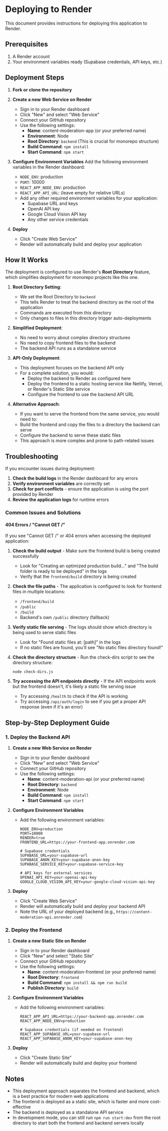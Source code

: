 # Deploying to Render

This document provides instructions for deploying this application to Render.

## Prerequisites

1. A Render account
2. Your environment variables ready (Supabase credentials, API keys, etc.)

## Deployment Steps

1. **Fork or clone the repository**

2. **Create a new Web Service on Render**
   - Sign in to your Render dashboard
   - Click "New" and select "Web Service"
   - Connect your GitHub repository
   - Use the following settings:
     - **Name**: content-moderation-app (or your preferred name)
     - **Environment**: Node
     - **Root Directory**: `backend` (This is crucial for monorepo structure)
     - **Build Command**: `npm install`
     - **Start Command**: `npm start`

3. **Configure Environment Variables**
   Add the following environment variables in the Render dashboard:
   - `NODE_ENV`: production
   - `PORT`: 10000
   - `REACT_APP_NODE_ENV`: production
   - `REACT_APP_API_URL`: (leave empty for relative URLs)
   - Add any other required environment variables for your application:
     - Supabase URL and keys
     - OpenAI API key
     - Google Cloud Vision API key
     - Any other service credentials

4. **Deploy**
   - Click "Create Web Service"
   - Render will automatically build and deploy your application

## How It Works

The deployment is configured to use Render's **Root Directory** feature, which simplifies deployment for monorepo projects like this one.

1. **Root Directory Setting**:
   - We set the Root Directory to `backend`
   - This tells Render to treat the backend directory as the root of the application
   - Commands are executed from this directory
   - Only changes to files in this directory trigger auto-deployments

2. **Simplified Deployment**:
   - No need to worry about complex directory structures
   - No need to copy frontend files to the backend
   - The backend API runs as a standalone service

3. **API-Only Deployment**:
   - This deployment focuses on the backend API only
   - For a complete solution, you would:
     - Deploy the backend to Render as configured here
     - Deploy the frontend to a static hosting service like Netlify, Vercel, or Render's Static Site service
     - Configure the frontend to use the backend API URL

4. **Alternative Approach**:
   - If you want to serve the frontend from the same service, you would need to:
   - Build the frontend and copy the files to a directory the backend can serve
   - Configure the backend to serve these static files
   - This approach is more complex and prone to path-related issues

## Troubleshooting

If you encounter issues during deployment:

1. **Check the build logs** in the Render dashboard for any errors
2. **Verify environment variables** are correctly set
3. **Check for port conflicts** - ensure the application is using the port provided by Render
4. **Review the application logs** for runtime errors

### Common Issues and Solutions

#### 404 Errors / "Cannot GET /"

If you see "Cannot GET /" or 404 errors when accessing the deployed application:

1. **Check the build output** - Make sure the frontend build is being created successfully
   - Look for "Creating an optimized production build..." and "The build folder is ready to be deployed" in the logs
   - Verify that the `frontend/build` directory is being created

2. **Check the file paths** - The application is configured to look for frontend files in multiple locations:
   - `/frontend/build`
   - `/public`
   - `/build`
   - Backend's own `/public` directory (fallback)

3. **Verify static file serving** - The logs should show which directory is being used to serve static files
   - Look for "Found static files at: [path]" in the logs
   - If no static files are found, you'll see "No static files directory found!"

4. **Check the directory structure** - Run the check-dirs script to see the directory structure:
   ```
   node check-dirs.js
   ```

5. **Try accessing the API endpoints directly** - If the API endpoints work but the frontend doesn't, it's likely a static file serving issue
   - Try accessing `/health` to check if the API is working
   - Try accessing `/api/auth/login` to see if you get a proper API response (even if it's an error)

## Step-by-Step Deployment Guide

### 1. Deploy the Backend API

1. **Create a new Web Service on Render**
   - Sign in to your Render dashboard
   - Click "New" and select "Web Service"
   - Connect your GitHub repository
   - Use the following settings:
     - **Name**: content-moderation-api (or your preferred name)
     - **Root Directory**: `backend`
     - **Environment**: Node
     - **Build Command**: `npm install`
     - **Start Command**: `npm start`

2. **Configure Environment Variables**
   - Add the following environment variables:
     ```
     NODE_ENV=production
     PORT=10000
     RENDER=true
     FRONTEND_URL=https://your-frontend-app.onrender.com
     
     # Supabase credentials
     SUPABASE_URL=your-supabase-url
     SUPABASE_ANON_KEY=your-supabase-anon-key
     SUPABASE_SERVICE_KEY=your-supabase-service-key
     
     # API keys for external services
     OPENAI_API_KEY=your-openai-api-key
     GOOGLE_CLOUD_VISION_API_KEY=your-google-cloud-vision-api-key
     ```

3. **Deploy**
   - Click "Create Web Service"
   - Render will automatically build and deploy your backend API
   - Note the URL of your deployed backend (e.g., `https://content-moderation-api.onrender.com`)

### 2. Deploy the Frontend

1. **Create a new Static Site on Render**
   - Sign in to your Render dashboard
   - Click "New" and select "Static Site"
   - Connect your GitHub repository
   - Use the following settings:
     - **Name**: content-moderation-frontend (or your preferred name)
     - **Root Directory**: `frontend`
     - **Build Command**: `npm install && npm run build`
     - **Publish Directory**: `build`

2. **Configure Environment Variables**
   - Add the following environment variables:
     ```
     REACT_APP_API_URL=https://your-backend-app.onrender.com
     REACT_APP_NODE_ENV=production
     
     # Supabase credentials (if needed on frontend)
     REACT_APP_SUPABASE_URL=your-supabase-url
     REACT_APP_SUPABASE_ANON_KEY=your-supabase-anon-key
     ```

3. **Deploy**
   - Click "Create Static Site"
   - Render will automatically build and deploy your frontend

## Notes

- This deployment approach separates the frontend and backend, which is a best practice for modern web applications
- The frontend is deployed as a static site, which is faster and more cost-effective
- The backend is deployed as a standalone API service
- In development mode, you can still run `npm run start:dev` from the root directory to start both the frontend and backend servers locally